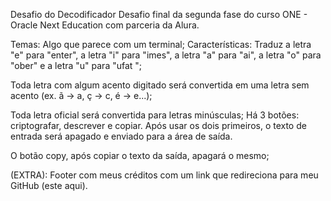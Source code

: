 Desafio do Decodificador Desafio final da segunda fase do curso ONE - Oracle Next Education com parceria da Alura. 

Temas: Algo que parece com um terminal; Características: Traduz a letra "e" para "enter", a letra "i" para "imes", a letra "a" para "ai", a letra "o" para "ober" e a letra "u" para "ufat "; 

Toda letra com algum acento digitado será convertida em uma letra sem acento (ex. ã -> a, ç -> c, é -> e...); 

Toda letra oficial será convertida para letras minúsculas; Há 3 botões: criptografar, descrever e copiar. Após usar os dois primeiros, o texto de entrada será apagado e enviado para a área de saída. 

O botão copy, após copiar o texto da saída, apagará o mesmo; 

(EXTRA): Footer com meus créditos com um link que redireciona para meu GitHub (este aqui).
